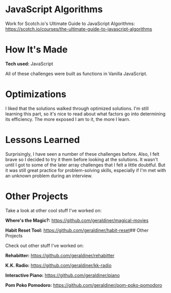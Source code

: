 # JavaScript Algorithms

Work for Scotch.io's Ultimate Guide to JavaScript Algorithms: https://scotch.io/courses/the-ultimate-guide-to-javascript-algorithms

# How It's Made

**Tech used:** JavaScript

All of these challenges were built as functions in Vanilla JavaScript.

# Optimizations

I liked that the solutions walked through optimized solutions. I'm still learning this part, so it's nice to read about what factors go into determining its efficiency. The more exposed I am to it, the more I learn.

# Lessons Learned

Surprisingly, I have seen a number of these challenges before. Also, I felt brave so I decided to try it them before looking at the solutions. It wasn't until I got to some of the later array challenges that I felt a little doubtful. But it was still great practice for problem-solving skills, especially if I'm met with an unknown problem during an interview.

# Other Projects

Take a look at other cool stuff I've worked on:

**Where's the Magic?:** <a href='https://github.com/geraldiner/magical-movies' target='_blank'>https://github.com/geraldiner/magical-movies</a>

**Habit Reset Tool:** <a href='https://github.com/geraldiner/habit-reset' target='_blank'>https://github.com/geraldiner/habit-reset</a>## Other Projects

Check out other stuff I've worked on:

**Rehabitter:** https://github.com/geraldiner/rehabitter

**K.K. Radio:** https://github.com/geraldiner/kk-radio

**Interactive Piano:** https://github.com/geraldiner/piano

**Pom Poko Pomodoro:** https://github.com/geraldiner/pom-poko-pomodoro
